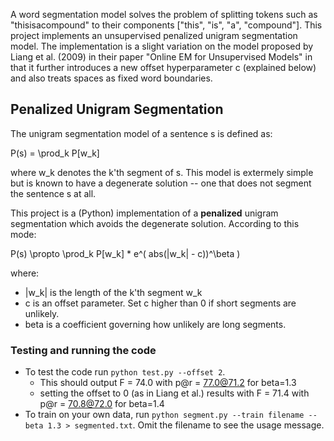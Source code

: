 A word segmentation model solves the problem of splitting tokens such as "thisisacompound" to their components ["this", "is", "a", "compound"].
This project implements an unsupervised penalized unigram segmentation model.
The implementation is a slight variation on the model proposed by Liang et al. (2009) in their paper "Online EM for Unsupervised Models" in that it further introduces a new offset hyperparameter c (explained below) and also treats spaces as fixed word boundaries.

## Penalized Unigram Segmentation
The unigram segmentation model of a sentence s is defined as:

P(s) = \prod_k P[w_k]

where w_k denotes the k'th segment of s.
This model is extermely simple but is known to have a degenerate solution -- one that does not segment the sentence s at all.

This project is a (Python) implementation of a **penalized** unigram segmentation which avoids the degenerate solution.
According to this mode:

  P(s) \propto \prod_k P[w_k] * e^( abs(|w_k| - c))^\beta )

where:
* |w_k| is the length of the k'th segment w_k
* c is an offset parameter. Set c higher than 0 if short segments are unlikely.
* beta is a coefficient governing how unlikely are long segments.


### Testing and running the code

* To test the code run `python test.py --offset 2`. 
  * This should output F = 74.0 with p@r = 77.0@71.2 for beta=1.3
  * setting the offset to 0 (as in Liang et al.) results with F = 71.4 with p@r = 70.8@72.0 for beta=1.4
* To train on your own data, run `python segment.py --train filename --beta 1.3 > segmented.txt`. 
Omit the filename to see the usage message.

